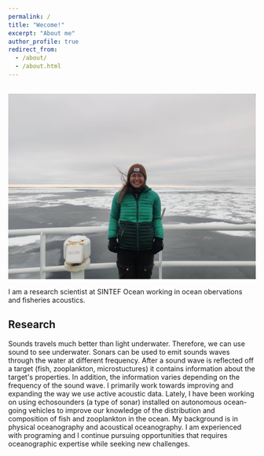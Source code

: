 ```yaml
---
permalink: /
title: "Wecome!"
excerpt: "About me"
author_profile: true
redirect_from: 
  - /about/
  - /about.html
---
```


<br/><img src='/images/BarentsSea_me.jpg'>

I am a research scientist at SINTEF Ocean working in ocean obervations and fisheries acoustics. 


Research
------
Sounds travels much better than light underwater. Therefore, we can use sound to see underwater. Sonars can be used to emit sounds waves through the water at different frequency. After a sound wave is reflected off a target (fish, zooplankton, microstuctures) it contains information about the target's properties. In addition, the information varies depending on the frequency of the sound wave. I primarily work towards improving and expanding the way we use active acoustic data. Lately, I have been working on using echosounders (a type of sonar) installed on autonomous ocean-going vehicles to improve our knowledge of the distribution and composition of fish and zooplankton in the ocean. My background is in physical oceanography and acoustical oceanography. I am experienced with programing and I continue pursuing opportunities that requires oceanographic expertise while seeking new challenges.



